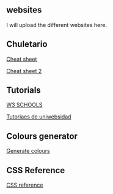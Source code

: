 ## websites
I will upload the different websites here.

## Chuletario
<a href = "https://github.com/Rafael2026/websites/blob/main/EMMET%20chuletario.pdf">
  <p>Cheat sheet</p>
</a>

<a href = "https://coderslink.com/talento/blog/ahorra-tiempo-al-escribir-codigo-html-en-visual-studio-code-utilizando-emmet/">
  <p>Cheat sheet 2</p>
</a>

## Tutorials
<a href = "https://www.w3schools.com/">
  <p>W3 SCHOOLS</p>
</a>

<a href = "https://uniwebsidad.com/">
  <p>Tutoriaes de uniwebsidad</p>
</a>

## Colours generator
<a href = "https://colorschemedesigner.com/csd-3.5/">
  <p>Generate colours</p>
</a>

## CSS Reference
<a href = "https://lenguajecss.com/css/">
  <p>CSS reference</p>
</a>
